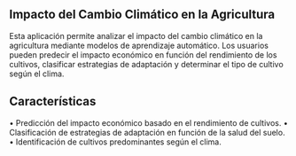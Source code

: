 ## Impacto del Cambio Climático en la Agricultura
Esta aplicación permite analizar el impacto del cambio climático en la agricultura  mediante modelos de aprendizaje automático. Los usuarios pueden predecir el impacto económico en función del rendimiento de los cultivos, clasificar estrategias de adaptación y determinar el tipo de cultivo según el clima.

## Características
• Predicción del impacto económico basado en el rendimiento de cultivos.
• Clasificación de estrategias de adaptación en función de la salud del suelo.
• Identificación de cultivos predominantes según el clima.
